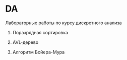 # DA
Лабораторные работы по курсу дискретного анализа
1) Поразрядная сортировка

2) AVL-дерево

4) Алгоритм Бойера-Мура
